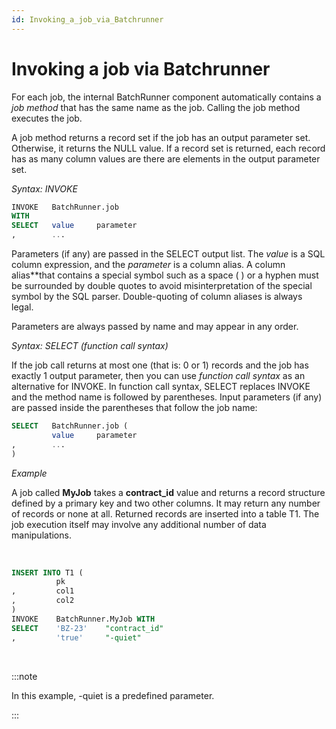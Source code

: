 ```yaml
---
id: Invoking_a_job_via_Batchrunner
---
```


# Invoking a job via Batchrunner

For each job, the internal BatchRunner component automatically contains a *job method* that has the same name as the job. Calling the job method executes the job.

A job method returns a record set if the job has an output parameter set. Otherwise, it returns the NULL value. If a record set is returned, each record has as many column values are there are elements in the output parameter set.

*Syntax: INVOKE*

```sql
INVOKE   BatchRunner.job 
WITH
SELECT   value     parameter
,        ...

```

Parameters (if any) are passed in the SELECT output list. The *value* is a SQL column expression, and the *parameter* is a column alias. A column alias**that contains a special symbol such as a space ( ) or a hyphen must be surrounded by double quotes to avoid misinterpretation of the special symbol by the SQL parser. Double-quoting of column aliases is always legal.

Parameters are always passed by name and may appear in any order.

*Syntax: SELECT (function call syntax)*

If the job call returns at most one (that is: 0 or 1) records and the job has exactly 1 output parameter, then you can use *function call syntax* as an alternative for INVOKE. In function call syntax, SELECT replaces INVOKE and the method name is followed by parentheses. Input parameters (if any) are passed inside the parentheses that follow the job name:

```sql
SELECT   BatchRunner.job (
         value     parameter
,        ...
)

```

*Example*

A job called **MyJob** takes a **contract_id** value and returns a record structure defined by a primary key and two other columns. It may return any number of records or none at all. Returned records are inserted into a table T1. The job execution itself may involve any additional number of data manipulations.

 

```sql
INSERT INTO T1 (
          pk
,         col1
,         col2
)
INVOKE    BatchRunner.MyJob WITH
SELECT    'BZ-23'    "contract_id"
,         'true'     "-quiet"

```

 


:::note

In this example, -quiet is a predefined parameter.

:::

 

 

 

 

 

 

 